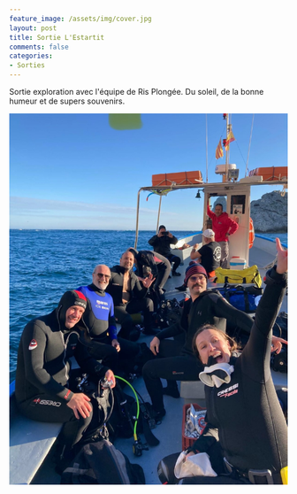 ```yaml
---
feature_image: /assets/img/cover.jpg
layout: post
title: Sortie L'Estartit
comments: false
categories:
- Sorties
---
```


Sortie exploration avec l'équipe de Ris Plongée. Du soleil, de la bonne humeur et de supers souvenirs.

![l'équipe de l'Estartit](/assets/img/posts/estartit-2024.jpg)
